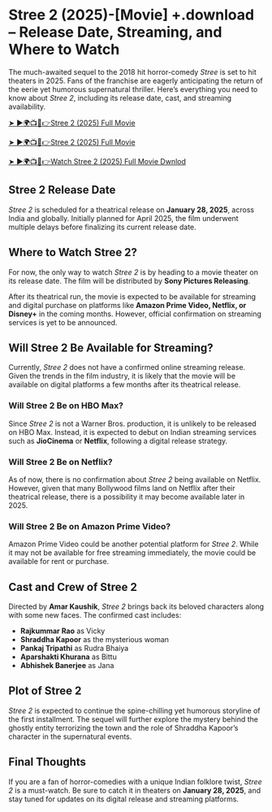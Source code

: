 # Stree 2 (2025)-[Movie] +.download – Release Date, Streaming, and Where to Watch

The much-awaited sequel to the 2018 hit horror-comedy *Stree* is set to hit theaters in 2025. Fans of the franchise are eagerly anticipating the return of the eerie yet humorous supernatural thriller. Here’s everything you need to know about *Stree 2*, including its release date, cast, and streaming availability.

[➤ ►🌍📺📱👉Stree 2 (2025) Full Movie](https://stree2ds.blogspot.com/)

[➤ ►🌍📺📱👉Stree 2 (2025) Full Movie](https://stree2ds.blogspot.com/)

[➤ ►🌍📺📱👉Watch Stree 2 (2025) Full Movie Dwnlod](https://stree2ds.blogspot.com/)

## Stree 2 Release Date
*Stree 2* is scheduled for a theatrical release on **January 28, 2025**, across India and globally. Initially planned for April 2025, the film underwent multiple delays before finalizing its current release date.

## Where to Watch Stree 2?
For now, the only way to watch *Stree 2* is by heading to a movie theater on its release date. The film will be distributed by **Sony Pictures Releasing**.

After its theatrical run, the movie is expected to be available for streaming and digital purchase on platforms like **Amazon Prime Video, Netflix, or Disney+** in the coming months. However, official confirmation on streaming services is yet to be announced.

## Will Stree 2 Be Available for Streaming?
Currently, *Stree 2* does not have a confirmed online streaming release. Given the trends in the film industry, it is likely that the movie will be available on digital platforms a few months after its theatrical release.

### Will Stree 2 Be on HBO Max?
Since *Stree 2* is not a Warner Bros. production, it is unlikely to be released on HBO Max. Instead, it is expected to debut on Indian streaming services such as **JioCinema** or **Netflix**, following a digital release strategy.

### Will Stree 2 Be on Netflix?
As of now, there is no confirmation about *Stree 2* being available on Netflix. However, given that many Bollywood films land on Netflix after their theatrical release, there is a possibility it may become available later in 2025.

### Will Stree 2 Be on Amazon Prime Video?
Amazon Prime Video could be another potential platform for *Stree 2*. While it may not be available for free streaming immediately, the movie could be available for rent or purchase.

## Cast and Crew of Stree 2
Directed by **Amar Kaushik**, *Stree 2* brings back its beloved characters along with some new faces. The confirmed cast includes:

- **Rajkummar Rao** as Vicky  
- **Shraddha Kapoor** as the mysterious woman  
- **Pankaj Tripathi** as Rudra Bhaiya  
- **Aparshakti Khurana** as Bittu  
- **Abhishek Banerjee** as Jana  

## Plot of Stree 2
*Stree 2* is expected to continue the spine-chilling yet humorous storyline of the first installment. The sequel will further explore the mystery behind the ghostly entity terrorizing the town and the role of Shraddha Kapoor’s character in the supernatural events. 

## Final Thoughts
If you are a fan of horror-comedies with a unique Indian folklore twist, *Stree 2* is a must-watch. Be sure to catch it in theaters on **January 28, 2025**, and stay tuned for updates on its digital release and streaming platforms.

